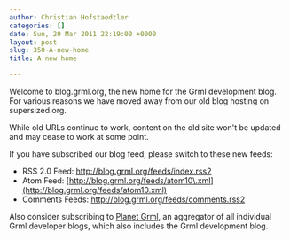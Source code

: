 ```yaml
---
author: Christian Hofstaedtler
categories: []
date: Sun, 20 Mar 2011 22:19:00 +0000
layout: post
slug: 350-A-new-home
title: A new home

---
```

Welcome to blog.grml.org, the new home for the Grml development blog.  
For various reasons we have moved away from our old blog hosting on supersized.org.  
  
While old URLs continue to work, content on the old site won't be updated and may cease to work at some point.  
  
If you have subscribed our blog feed, please switch to these new feeds:  
* RSS 2\.0 Feed: <http://blog.grml.org/feeds/index.rss2>
* Atom Feed: [http://blog.grml.org/feeds/atom10\.xml](http://blog.grml.org/feeds/atom10.xml)
* Comments Feeds: <http://blog.grml.org/feeds/comments.rss2>

Also consider subscribing to [Planet Grml](http://planet.grml.org/), an aggregator of all individual Grml developer blogs, which also includes the Grml development blog.  
